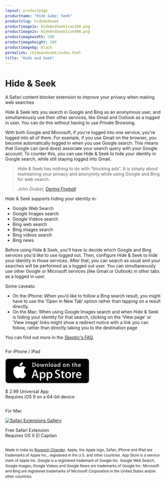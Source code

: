 ```yaml
---
layout: productpage
productname: "Hide &amp; Seek"
productslug: hideandseek
productimage1x: HideAndSeekIcon200.png
productimage2x: HideAndSeekIcon400.png
productimagewidth: 200
productimageheight: 200
productimagebg: black
permalink: /hideandseek/index.html
title: "Hide and Seek"
---
```


<h1>Hide &amp; Seek</h1>

<aside class="roop-intro">
<p>A Safari content blocker extension to improve your
privacy when making web searches</p>
</aside>

Hide & Seek lets you search in Google and Bing as an
anonymous user, and simultaneously use their other services,
like Gmail and Outlook as a logged in user. You can do this
without having to use Private Browsing.

With both Google and Microsoft, if you're logged into one service,
you're logged into all of them. For example, if you use
Gmail on the browser, you become automatically logged in when you
use Google search. This means that Google can (and does) associate
your search query with your Google account. To counter this,
you can use Hide & Seek to hide your identity in Google search,
while still staying logged into Gmail.

> Hide & Seek has nothing to do with “blocking ads”. It is simply about
> maintaining your privacy and anonymity while using Google and Bing for
> web search.
>
> _John Gruber, [Daring Fireball][df]_

[df]: http://daringfireball.net/linked/2015/09/16/hide-and-seek

Hide & Seek supports hiding your identity in:

  - Google Web Search
  - Google Images search
  - Google Videos search
  - Bing web search
  - Bing images search
  - Bing videos search
  - Bing news

Before using Hide & Seek, you'll have to decide which Google and Bing services
you'd like to use logged out. Then, configure Hide & Seek to hide your
identity in those services. After that, you can search as usual and
your searches will be performed as a logged out user. You can
simultaneously use other Google or Microsoft services (like Gmail or
Outlook) in other tabs as a logged in user.

Some caveats:

  - On the iPhone: When you’d like to follow a Bing search result, you
    might have to use the ‘Open in New Tab’ option rather than tapping
    on a result directly.
  - On the Mac: When using Google Images search and when Hide & Seek is
    hiding your identity for that search, clicking on the ‘View page’ or
    ‘View image’ links might show a redirect notice with a link you can
    follow, rather than directly taking you to the destination page

You can find out more in the [Skeptic's FAQ](/hideandseek/faq/).

<div>
<div class="column-container-outer">
<div class="column-container-inner">
<div class="left-column">
  <div class="column">
  <div class="centered-text around-app-store-icon">
   <p class="app-platform">For iPhone / iPad</p>
   <p><a
   href="https://itunes.apple.com/us/app/hide-seek-improve-your-privacy/id1039871117?ls=1&mt=8&at=1000l6ab&ct=web"
   ><img alt="App Store"
    src="app_store_badge.svg" /></a></p>
   <p>$ 2.99 Universal App<br/>
  Requires iOS 9 on a 64-bit device</p>
  </div>
  </div>
</div>
<div class="right-column">
  <div class="column">
  <div class="centered-text around-app-store-icon">
   <p class="app-platform">For Mac</p>
   <p><a
   href="https://safari-extensions.apple.com/details/?id=net.roopc.hideandseekformac-R2NV2FHE22"
   ><img alt="Safari Extensions Gallery"
    src="SafariExtnGalleryBadge.png"
    srcset="SafariExtnGalleryBadge.png 1x, SafariExtnGalleryBadge@2x.png 2x"
    /></a></p>
   <p>Free Safari Extension<br/>
  Requires OS X El Capitan</p>
  </div>
  </div>
</div>
</div>
</div>
</div>

<div class="end-of-column">

<div class="app-legal-footer centered-text tight-lines">
<p><small>
Made in India by <a href="/">Roopesh Chander</a>.
Apple, the Apple logo, Safari, iPhone and iPad are trademarks of Apple Inc., registered in the U.S. and other countries. App Store is a service mark of Apple Inc.
Google is a registered trademark of Google Inc. Google Web Search, Google Images, Google Videos and Google News are trademarks of Google Inc.
Microsoft and Bing are registered trademarks of Microsoft Corporation in the United States and/or other countries.
</small></p>
</div>
</div>


